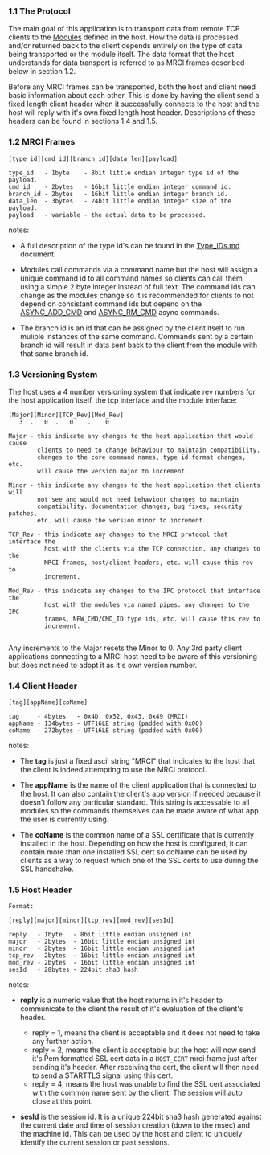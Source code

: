 ### 1.1 The Protocol ###

The main goal of this application is to transport data from remote TCP clients to the [Modules](modules.md) defined in the host. How the data is processed and/or returned back to the client depends entirely on the type of data being transported or the module itself. The data format that the host understands for data transport is referred to as MRCI frames described below in section 1.2.

Before any MRCI frames can be transported, both the host and client need basic information about each other. This is done by having the client send a fixed length client header when it successfully connects to the host and the host will reply with it's own fixed length host header. Descriptions of these headers can be found in sections 1.4 and 1.5. 

### 1.2 MRCI Frames ###

```
[type_id][cmd_id][branch_id][data_len][payload]

type_id   - 1byte    - 8bit little endian integer type id of the payload.
cmd_id    - 2bytes   - 16bit little endian integer command id.
branch_id - 2bytes   - 16bit little endian integer branch id.
data_len  - 3bytes   - 24bit little endian integer size of the payload.
payload   - variable - the actual data to be processed.
```

notes:

* A full description of the type id's can be found in the [Type_IDs.md](type_ids.md) document.

* Modules call commands via a command name but the host will assign a unique command id to all command names so clients can call them using a simple 2 byte integer instead of full text. The command ids can change as the modules change so it is recommended for clients to not depend on consistant command ids but depend on the [ASYNC_ADD_CMD](async.md) and [ASYNC_RM_CMD](async.md) async commands.

* The branch id is an id that can be assigned by the client itself to run muliple instances of the same command. Commands sent by a certain branch id will result in data sent back to the client from the module with that same branch id.

### 1.3 Versioning System ###

The host uses a 4 number versioning system that indicate rev numbers for the host application itself, the tcp interface and the module interface:
```
[Major][Minor][TCP_Rev][Mod_Rev]
   3  .   0  .   0    .    0
   
Major - this indicate any changes to the host application that would cause 
        clients to need to change behaviour to maintain compatibility.
        changes to the core command names, type id format changes, etc.
        will cause the version major to increment.
        
Minor - this indicate any changes to the host application that clients will
        not see and would not need behaviour changes to maintain
        compatibility. documentation changes, bug fixes, security patches,
        etc. will cause the version minor to increment.
        
TCP_Rev - this indicate any changes to the MRCI protocol that interface the
          host with the clients via the TCP connection. any changes to the
          MRCI frames, host/client headers, etc. will cause this rev to
          increment.
          
Mod_Rev - this indicate any changes to the IPC protocol that interface the
          host with the modules via named pipes. any changes to the IPC 
          frames, NEW_CMD/CMD_ID type ids, etc. will cause this rev to
          increment.
   
```

Any increments to the Major resets the Minor to 0. Any 3rd party client applications connecting to a MRCI host need to be aware of this versioning but does not need to adopt it as it's own version number.

### 1.4 Client Header ###

```
[tag][appName][coName]

tag     - 4bytes   - 0x4D, 0x52, 0x43, 0x49 (MRCI)
appName - 134bytes - UTF16LE string (padded with 0x00)
coName  - 272bytes - UTF16LE string (padded with 0x00)
```

notes:

* The **tag** is just a fixed ascii string "MRCI" that indicates to the host that the client is indeed attempting to use the MRCI protocol.

* The **appName** is the name of the client application that is connected to the host. It can also contain the client's app version if needed because it doesn't follow any particular standard. This string is accessable to all modules so the commands themselves can be made aware of what app the user is currently using.

* The **coName** is the common name of a SSL certificate that is currently installed in the host. Depending on how the host is configured, it can contain more than one installed SSL cert so coName can be used by clients as a way to request which one of the SSL certs to use during the SSL handshake.

### 1.5 Host Header ###

```
Format:

[reply][major][minor][tcp_rev][mod_rev][sesId]

reply   - 1byte   - 8bit little endian unsigned int
major   - 2bytes  - 16bit little endian unsigned int
minor   - 2bytes  - 16bit little endian unsigned int
tcp_rev - 2bytes  - 16bit little endian unsigned int
mod_rev - 2bytes  - 16bit little endian unsigned int
sesId   - 28bytes - 224bit sha3 hash
```

notes:

* **reply** is a numeric value that the host returns in it's header to communicate to the client the result of it's evaluation of the client's header.

    * reply = 1, means the client is acceptable and it does not need to take any further action.
    * reply = 2, means the client is acceptable but the host will now send it's Pem formatted SSL cert data in a ```HOST_CERT``` mrci frame just after sending it's header. After receiving the cert, the client will then need to send a STARTTLS signal using this cert.
    * reply = 4, means the host was unable to find the SSL cert associated with the common name sent by the client. The session will auto close at this point.

* **sesId** is the session id. It is a unique 224bit sha3 hash generated against the current date and time of session creation (down to the msec) and the machine id. This can be used by the host and client to uniquely identify the current session or past sessions.